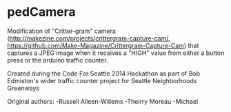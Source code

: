 pedCamera
=========

Modification of "Critter-gram" camera (http://makezine.com/projects/crittergram-capture-cam/, https://github.com/Make-Magazine/Crittergram-Capture-Cam) 
that captures a JPEG image when it receives a "HIGH" value from either a button press or the arduino traffic counter.

Created during the Code For Seattle 2014 Hackathon as part of Bob Edmiston's wider traffic counter project for Seattle Neighborhoods Greenways

Original authors:
-Russell Alleen-Willems
-Theirry Moreau
-Michael 
